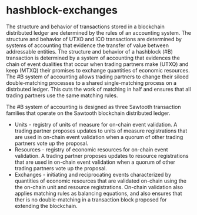 # hashblock-exchanges
The structure and behavior of transactions stored in a blockchain distributed ledger are determined by the rules of an accounting system. The structure and behavior of UTXO and ICO transactions are determined by systems of accounting that evidence the transfer of value between addressable entities. The structure and behavior of a hashblock (#B) transaction is determined by a system of accounting that evidences the chain of event dualities that occur when trading partners make (UTXQ) and keep (MTXQ) their promises to exchange quantities of economic resources. The #B system of accounting allows trading partners to change their siloed double-matching processes to a shared single-matching process on a distrbuted ledger. This cuts the work of matching in half and ensures that all trading partners use the same matching rules.

The #B system of accounting is designed as three Sawtooth transaction families that operate on the Sawtooth blockchain distributed ledger.

- Units - registry of units of measure for on-chain event validation. A trading partner proposes updates to units of measure registrations that are used in on-chain event validation when a quorum of other trading partners vote up the proposal.
- Resources - registry of economic resources for on-chain event validation. A trading partner proposes updates to resource registrations that are used in on-chain event validation when a quorum of other trading partners vote up the proposal.
- Exchanges - initiating and reciprocating events characterized by quantities of economic resources that are validated on-chain using the the on-chain unit and resource registrations. On-chain validation also applies matching rules as balancing equations, and also ensures that ther is no double-matching in a transaction block proposed for extending the blockchain. 

